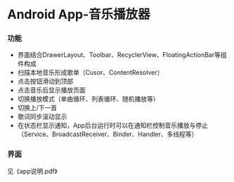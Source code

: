 # Android App-音乐播放器
### 功能

- 界面结合DrawerLayout、Toolbar、RecyclerView、FloatingActionBar等组件构成
- 扫描本地音乐形成歌单（Cusor、ContentResolver）
- 点击按钮滑动到顶部
- 点击音乐后显示播放页面
- 切换播放模式（单曲循环、列表循环、随机播放等）
- 切换上/下一首
- 歌词同步滚动显示
- 在状态栏显示通知，App后台运行时可以在通知栏控制音乐播放与停止（Service、BroadcastReceiver、Binder、Handler、多线程等）

### 界面

见《app说明.pdf》